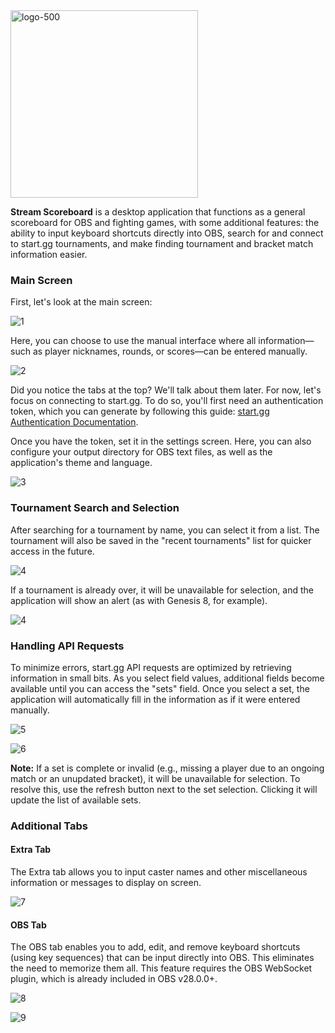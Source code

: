<div class="markdown prose w-full break-words dark:prose-invert dark"><img alt="logo-500" width=300 height=300 src="https://user-images.githubusercontent.com/100143610/193881093-a45bb6d2-acd9-439b-996d-f64ee961fddb.png"></p><p><strong>Stream Scoreboard</strong> is a desktop application that functions as a general scoreboard for OBS and fighting games, with some additional features: the ability to input keyboard shortcuts directly into OBS, search for and connect to start.gg tournaments, and make finding tournament and bracket match information easier.</p><h3>Main Screen</h3><p>First, let's look at the main screen:</p><p><img alt="1" src="https://user-images.githubusercontent.com/100143610/195660544-c4aee492-dd1e-487f-82a9-4f3db9eec4af.png"></p><p>Here, you can choose to use the manual interface where all information—such as player nicknames, rounds, or scores—can be entered manually.</p><p><img alt="2" src="https://user-images.githubusercontent.com/100143610/195660574-677f3f8f-95ad-487c-8a81-e3958a58699f.png"></p><p>Did you notice the tabs at the top? We'll talk about them later. For now, let's focus on connecting to start.gg. To do so, you'll first need an authentication token, which you can generate by following this guide: <a rel="noopener" target="_new" style="--streaming-animation-state: var(--batch-play-state-1); --animation-rate: var(--batch-play-rate-1);" href="https://developer.start.gg/docs/authentication"><span style="--animation-count: 4; --streaming-animation-state: var(--batch-play-state-2);">start</span><span style="--animation-count: 5; --streaming-animation-state: var(--batch-play-state-2);">.gg</span><span style="--animation-count: 6; --streaming-animation-state: var(--batch-play-state-2);"> Authentication</span><span style="--animation-count: 7; --streaming-animation-state: var(--batch-play-state-2);"> Documentation</span></a>.</p><p>Once you have the token, set it in the settings screen. Here, you can also configure your output directory for OBS text files, as well as the application's theme and language.</p><p><img alt="3" src="https://user-images.githubusercontent.com/100143610/195660616-433c63d9-8991-4eee-baec-ec87400e3a72.png"></p><h3>Tournament Search and Selection</h3><p>After searching for a tournament by name, you can select it from a list. The tournament will also be saved in the "recent tournaments" list for quicker access in the future.</p><p><img alt="4" src="https://user-images.githubusercontent.com/100143610/195664056-b154434d-c6f1-41ab-9dc1-d94cf5cc6b2c.png"></p><p>If a tournament is already over, it will be unavailable for selection, and the application will show an alert (as with Genesis 8, for example).</p><p><img alt="4" src="https://user-images.githubusercontent.com/100143610/194766065-10c68471-adf9-4b73-988c-0d3e18cf95ce.png"></p><h3>Handling API Requests</h3><p>To minimize errors, start.gg API requests are optimized by retrieving information in small bits. As you select field values, additional fields become available until you can access the "sets" field. Once you select a set, the application will automatically fill in the information as if it were entered manually.</p><p><img alt="5" src="https://user-images.githubusercontent.com/100143610/195884917-2b975614-e55b-4aa8-a328-cbf842f3866c.png"></p><p><img alt="6" src="https://user-images.githubusercontent.com/100143610/195884933-46c44725-61de-4cab-81d5-ce59f9a0b899.png"></p><p><strong>Note:</strong> If a set is complete or invalid (e.g., missing a player due to an ongoing match or an unupdated bracket), it will be unavailable for selection. To resolve this, use the refresh button next to the set selection. Clicking it will update the list of available sets.</p><h3>Additional Tabs</h3><h4>Extra Tab</h4><p>The Extra tab allows you to input caster names and other miscellaneous information or messages to display on screen.</p><p><img alt="7" src="https://user-images.githubusercontent.com/100143610/195661050-54ed18fe-3b4a-4c06-acd0-0534530b1b0f.png"></p><h4>OBS Tab</h4><p>The OBS tab enables you to add, edit, and remove keyboard shortcuts (using key sequences) that can be input directly into OBS. This eliminates the need to memorize them all. This feature requires the OBS WebSocket plugin, which is already included in OBS v28.0.0+.</p><p><img alt="8" src="https://user-images.githubusercontent.com/100143610/195661084-9585f9ec-8c66-421f-a9ee-a97b95e042f8.png"></p><p><img alt="9" src="https://user-images.githubusercontent.com/100143610/195661095-3b77cf46-ec34-47f3-af0b-795f93660859.png"></p></div>

